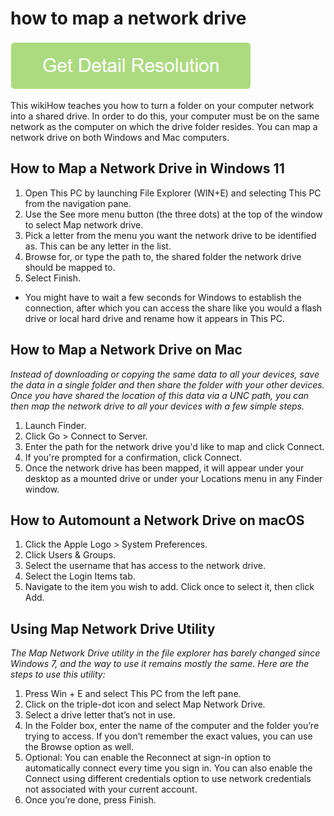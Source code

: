 # how to map a network drive

[![map network drive](get-startted.png)](https://computersolve.com/how-to-map-a-network-drive/)

This wikiHow teaches you how to turn a folder on your computer network into a shared drive. In order to do this, your computer must be on the same network as the computer on which the drive folder resides. You can map a network drive on both Windows and Mac computers.

## How to Map a Network Drive in Windows 11

1. Open This PC by launching File Explorer (WIN+E) and selecting This PC from the navigation pane.
2. Use the See more menu button (the three dots) at the top of the window to select Map network drive.
3. Pick a letter from the menu you want the network drive to be identified as. This can be any letter in the list.
4. Browse for, or type the path to, the shared folder the network drive should be mapped to.
5. Select Finish.
 * You might have to wait a few seconds for Windows to establish the connection, after which you can access the share like you would a flash drive or local hard drive and rename how it appears in This PC.

## How to Map a Network Drive on Mac

_Instead of downloading or copying the same data to all your devices, save the data in a single folder and then share the folder with your other devices. Once you have shared the location of this data via a UNC path, you can then map the network drive to all your devices with a few simple steps._

1. Launch Finder.
2. Click Go > Connect to Server.
3. Enter the path for the network drive you'd like to map and click Connect.
4. If you're prompted for a confirmation, click Connect.
5. Once the network drive has been mapped, it will appear under your desktop as a mounted drive or under your Locations menu in any Finder window.

## How to Automount a Network Drive on macOS

1. Click the Apple Logo > System Preferences.
2. Click Users & Groups.
3. Select the username that has access to the network drive.
4. Select the Login Items tab.
5. Navigate to the item you wish to add. Click once to select it, then click Add.

## Using Map Network Drive Utility

_The Map Network Drive utility in the file explorer has barely changed since Windows 7, and the way to use it remains mostly the same. Here are the steps to use this utility:_

1. Press Win + E and select This PC from the left pane.
2. Click on the triple-dot icon and select Map Network Drive.
3. Select a drive letter that’s not in use.
4. In the Folder box, enter the name of the computer and the folder you’re trying to access. If you don’t remember the exact values, you can use the Browse option as well.
5. Optional: You can enable the Reconnect at sign-in option to automatically connect every time you sign in. You can also enable the Connect using different credentials option to use network credentials not associated with your current account.
6. Once you’re done, press Finish.
